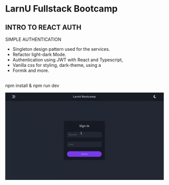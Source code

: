 # LarnU Fullstack Bootcamp

## INTRO TO REACT AUTH

SIMPLE AUTHENTICATION

- Singleton design pattern used for the services.
- Refactor light-dark Mode.
- Authentication using JWT with React and Typescript,
- Vanilla css for styling, dark-theme, using a
- Formik and more.

<br>
npm install & npm run dev

![plot](./src/assets/chrome-capture-2022-7-7.gif)
